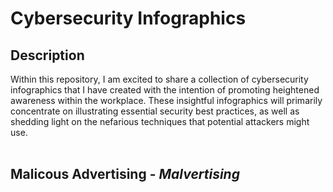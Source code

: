 <h1>Cybersecurity Infographics</h1>

<h2>Description</h2>
Within this repository, I am excited to share a collection of cybersecurity infographics that I have created with the intention of promoting heightened awareness within the workplace. These insightful infographics will primarily concentrate on illustrating essential security best practices, as well as shedding light on the nefarious techniques that potential attackers might use.
</br>
</br>
<h2>Malicous Advertising - <i>Malvertising</i>  </h2>
